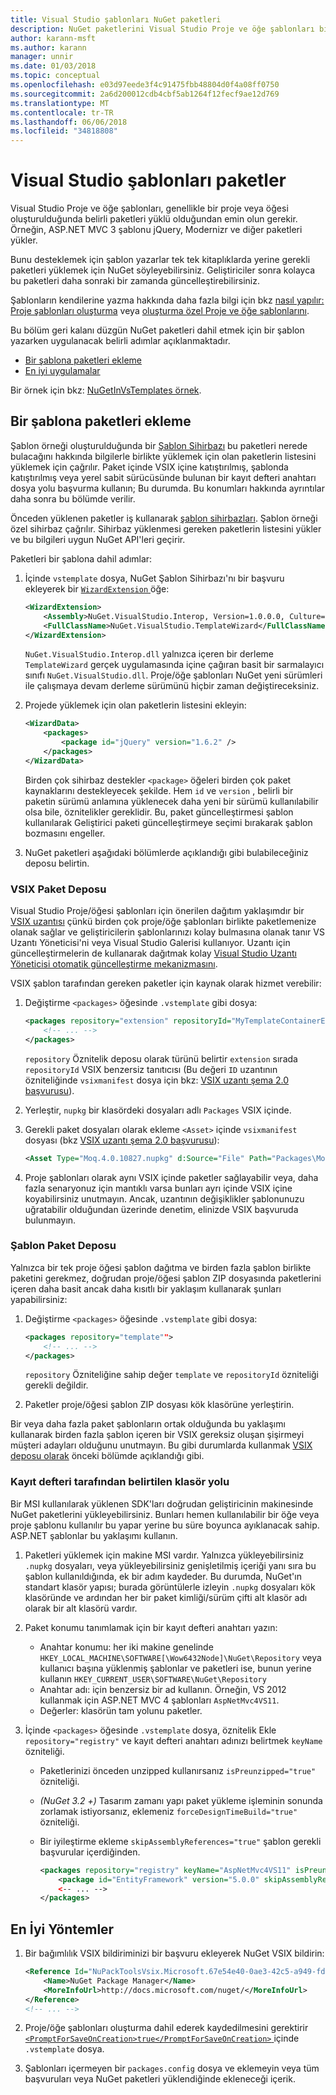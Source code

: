 ```yaml
---
title: Visual Studio şablonları NuGet paketleri
description: NuGet paketlerini Visual Studio Proje ve öğe şablonları bir parçası olarak dahil etmek için yönergeler.
author: karann-msft
ms.author: karann
manager: unnir
ms.date: 01/03/2018
ms.topic: conceptual
ms.openlocfilehash: e03d97eede3f4c91475fbb48804d0f4a08ff0750
ms.sourcegitcommit: 2a6d200012cdb4cbf5ab1264f12fecf9ae12d769
ms.translationtype: MT
ms.contentlocale: tr-TR
ms.lasthandoff: 06/06/2018
ms.locfileid: "34818808"
---
```

# <a name="packages-in-visual-studio-templates"></a>Visual Studio şablonları paketler

Visual Studio Proje ve öğe şablonları, genellikle bir proje veya öğesi oluşturulduğunda belirli paketleri yüklü olduğundan emin olun gerekir. Örneğin, ASP.NET MVC 3 şablonu jQuery, Modernizr ve diğer paketleri yükler.

Bunu desteklemek için şablon yazarlar tek tek kitaplıklarda yerine gerekli paketleri yüklemek için NuGet söyleyebilirsiniz. Geliştiriciler sonra kolayca bu paketleri daha sonraki bir zamanda güncelleştirebilirsiniz.

Şablonların kendilerine yazma hakkında daha fazla bilgi için bkz [nasıl yapılır: Proje şablonları oluşturma](/visualstudio/ide/how-to-create-project-templates) veya [oluşturma özel Proje ve öğe şablonlarını](/visualstudio/extensibility/creating-custom-project-and-item-templates).

Bu bölüm geri kalanı düzgün NuGet paketleri dahil etmek için bir şablon yazarken uygulanacak belirli adımlar açıklanmaktadır.

- [Bir şablona paketleri ekleme](#adding-packages-to-a-template)
- [En iyi uygulamalar](#best-practices)

Bir örnek için bkz: [NuGetInVsTemplates örnek](https://bitbucket.org/marcind/nugetinvstemplates).

## <a name="adding-packages-to-a-template"></a>Bir şablona paketleri ekleme

Şablon örneği oluşturulduğunda bir [Şablon Sihirbazı](/visualstudio/extensibility/how-to-use-wizards-with-project-templates) bu paketleri nerede bulacağını hakkında bilgilerle birlikte yüklemek için olan paketlerin listesini yüklemek için çağrılır. Paket içinde VSIX içine katıştırılmış, şablonda katıştırılmış veya yerel sabit sürücüsünde bulunan bir kayıt defteri anahtarı dosya yolu başvurma kullanın; Bu durumda. Bu konumları hakkında ayrıntılar daha sonra bu bölümde verilir.

Önceden yüklenen paketler iş kullanarak [şablon sihirbazları](/visualstudio/extensibility/how-to-use-wizards-with-project-templates). Şablon örneği özel sihirbaz çağrılır. Sihirbaz yüklenmesi gereken paketlerin listesini yükler ve bu bilgileri uygun NuGet API'leri geçirir.

Paketleri bir şablona dahil adımlar:

1. İçinde `vstemplate` dosya, NuGet Şablon Sihirbazı'nı bir başvuru ekleyerek bir [ `WizardExtension` ](/visualstudio/extensibility/wizardextension-element-visual-studio-templates) öğe:

    ```xml
    <WizardExtension>
        <Assembly>NuGet.VisualStudio.Interop, Version=1.0.0.0, Culture=neutral, PublicKeyToken=b03f5f7f11d50a3a</Assembly>
        <FullClassName>NuGet.VisualStudio.TemplateWizard</FullClassName>
    </WizardExtension>
    ```

    `NuGet.VisualStudio.Interop.dll` yalnızca içeren bir derleme `TemplateWizard` gerçek uygulamasında içine çağıran basit bir sarmalayıcı sınıfı `NuGet.VisualStudio.dll`. Proje/öğe şablonları NuGet yeni sürümleri ile çalışmaya devam derleme sürümünü hiçbir zaman değiştireceksiniz.

1. Projede yüklemek için olan paketlerin listesini ekleyin:

    ```xml
    <WizardData>
        <packages>
            <package id="jQuery" version="1.6.2" />
        </packages>
    </WizardData>
    ```

    Birden çok sihirbaz destekler `<package>` öğeleri birden çok paket kaynaklarını destekleyecek şekilde. Hem `id` ve `version` , belirli bir paketin sürümü anlamına yüklenecek daha yeni bir sürümü kullanılabilir olsa bile, öznitelikler gereklidir. Bu, paket güncelleştirmesi şablon kullanılarak Geliştirici paketi güncelleştirmeye seçimi bırakarak şablon bozmasını engeller.

1. NuGet paketleri aşağıdaki bölümlerde açıklandığı gibi bulabileceğiniz deposu belirtin.

### <a name="vsix-package-repository"></a>VSIX Paket Deposu

Visual Studio Proje/öğesi şablonları için önerilen dağıtım yaklaşımdır bir [VSIX uzantısı](/visualstudio/extensibility/shipping-visual-studio-extensions) çünkü birden çok proje/öğe şablonları birlikte paketlemenize olanak sağlar ve geliştiricilerin şablonlarınızı kolay bulmasına olanak tanır VS Uzantı Yöneticisi'ni veya Visual Studio Galerisi kullanıyor. Uzantı için güncelleştirmelerin de kullanarak dağıtmak kolay [Visual Studio Uzantı Yöneticisi otomatik güncelleştirme mekanizmasını](/visualstudio/extensibility/how-to-update-a-visual-studio-extension).

VSIX şablon tarafından gereken paketler için kaynak olarak hizmet verebilir:

1. Değiştirme `<packages>` öğesinde `.vstemplate` gibi dosya:

    ```xml
    <packages repository="extension" repositoryId="MyTemplateContainerExtensionId">
        <!-- ... -->
    </packages>
    ```

    `repository` Öznitelik deposu olarak türünü belirtir `extension` sırada `repositoryId` VSIX benzersiz tanıtıcısı (Bu değeri `ID` uzantının özniteliğinde `vsixmanifest` dosya için bkz: [ VSIX uzantı şema 2.0 başvurusu](/visualstudio/extensibility/vsix-extension-schema-2-0-reference)).

1. Yerleştir, `nupkg` bir klasördeki dosyaları adlı `Packages` VSIX içinde.

1. Gerekli paket dosyaları olarak ekleme `<Asset>` içinde `vsixmanifest` dosyası (bkz [VSIX uzantı şema 2.0 başvurusu](/visualstudio/extensibility/vsix-extension-schema-2-0-reference)):

    ```xml
    <Asset Type="Moq.4.0.10827.nupkg" d:Source="File" Path="Packages\Moq.4.0.10827.nupkg" d:VsixSubPath="Packages" />
    ```

1. Proje şablonları olarak aynı VSIX içinde paketler sağlayabilir veya, daha fazla senaryonuz için mantıklı varsa bunları ayrı içinde VSIX içine koyabilirsiniz unutmayın. Ancak, uzantının değişiklikler şablonunuzu uğratabilir olduğundan üzerinde denetim, elinizde VSIX başvuruda bulunmayın.

### <a name="template-package-repository"></a>Şablon Paket Deposu

Yalnızca bir tek proje öğesi şablon dağıtma ve birden fazla şablon birlikte paketini gerekmez, doğrudan proje/öğesi şablon ZIP dosyasında paketlerini içeren daha basit ancak daha kısıtlı bir yaklaşım kullanarak şunları yapabilirsiniz:

1. Değiştirme `<packages>` öğesinde `.vstemplate` gibi dosya:

    ```xml
    <packages repository="template"">
        <!-- ... -->
    </packages>
    ```

    `repository` Özniteliğine sahip değer `template` ve `repositoryId` özniteliği gerekli değildir.

1. Paketler proje/öğesi şablon ZIP dosyası kök klasörüne yerleştirin.

Bir veya daha fazla paket şablonların ortak olduğunda bu yaklaşımı kullanarak birden fazla şablon içeren bir VSIX gereksiz oluşan şişirmeyi müşteri adayları olduğunu unutmayın. Bu gibi durumlarda kullanmak [VSIX deposu olarak](#vsix-package-repository) önceki bölümde açıklandığı gibi.

### <a name="registry-specified-folder-path"></a>Kayıt defteri tarafından belirtilen klasör yolu

Bir MSI kullanılarak yüklenen SDK'ları doğrudan geliştiricinin makinesinde NuGet paketlerini yükleyebilirsiniz. Bunları hemen kullanılabilir bir öğe veya proje şablonu kullanılır bu yapar yerine bu süre boyunca ayıklanacak sahip. ASP.NET şablonlar bu yaklaşımı kullanın.

1. Paketleri yüklemek için makine MSI vardır. Yalnızca yükleyebilirsiniz `.nupkg` dosyaları, veya yükleyebilirsiniz genişletilmiş içeriği yanı sıra bu şablon kullanıldığında, ek bir adım kaydeder. Bu durumda, NuGet'ın standart klasör yapısı; burada görüntülerle izleyin `.nupkg` dosyaları kök klasöründe ve ardından her bir paket kimliği/sürüm çifti alt klasör adı olarak bir alt klasörü vardır.

1. Paket konumu tanımlamak için bir kayıt defteri anahtarı yazın:

    - Anahtar konumu: her iki makine genelinde `HKEY_LOCAL_MACHINE\SOFTWARE[\Wow6432Node]\NuGet\Repository` veya kullanıcı başına yüklenmiş şablonlar ve paketleri ise, bunun yerine kullanın `HKEY_CURRENT_USER\SOFTWARE\NuGet\Repository`
    - Anahtar adı: için benzersiz bir ad kullanın. Örneğin, VS 2012 kullanmak için ASP.NET MVC 4 şablonları `AspNetMvc4VS11`.
    - Değerler: klasörün tam yolunu paketler.

1. İçinde `<packages>` öğesinde `.vstemplate` dosya, öznitelik Ekle `repository="registry"` ve kayıt defteri anahtarı adınızı belirtmek `keyName` özniteliği.

    - Paketlerinizi önceden unzipped kullanırsanız `isPreunzipped="true"` özniteliği.
    - *(NuGet 3.2 +)*  Tasarım zamanı yapı paket yükleme işleminin sonunda zorlamak istiyorsanız, eklemeniz `forceDesignTimeBuild="true"` özniteliği.
    - Bir iyileştirme ekleme `skipAssemblyReferences="true"` şablon gerekli başvurular içerdiğinden.

        ```xml
        <packages repository="registry" keyName="AspNetMvc4VS11" isPreunzipped="true">
            <package id="EntityFramework" version="5.0.0" skipAssemblyReferences="true" />
            <-- ... -->
        </packages>
        ```

## <a name="best-practices"></a>En İyi Yöntemler

1. Bir bağımlılık VSIX bildiriminizi bir başvuru ekleyerek NuGet VSIX bildirin:

    ```xml
    <Reference Id="NuPackToolsVsix.Microsoft.67e54e40-0ae3-42c5-a949-fddf5739e7a5" MinVersion="1.7.30402.9028">
        <Name>NuGet Package Manager</Name>
        <MoreInfoUrl>http://docs.microsoft.com/nuget/</MoreInfoUrl>
    </Reference>
    <!-- ... -->
    ```

1. Proje/öğe şablonları oluşturma dahil ederek kaydedilmesini gerektirir [ `<PromptForSaveOnCreation>true</PromptForSaveOnCreation>` ](/visualstudio/extensibility/promptforsaveoncreation-element-visual-studio-templates) içinde `.vstemplate` dosya.

1. Şablonları içermeyen bir `packages.config` dosya ve eklemeyin veya tüm başvuruları veya NuGet paketleri yüklendiğinde ekleneceği içerik.
